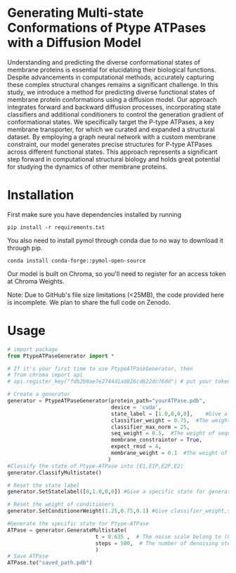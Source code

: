 # Generating Multi-state Conformations of Ptype ATPases with a Diffusion Model

Understanding and predicting the diverse conformational states of membrane proteins is essential for elucidating their biological functions. Despite advancements in computational methods, accurately capturing these complex structural changes remains a significant challenge. 
In this study, we introduce a method for predicting diverse functional states of membrane protein conformations using a diffusion model. Our approach integrates forward and backward diffusion processes, incorporating state classifiers and additional conditioners to control the generation gradient of conformational states. We specifically target the P-type ATPases, a key membrane transporter, for which we curated and expanded a structural dataset. By employing a graph neural network with a custom membrane constraint, our model generates precise structures for P-type ATPases across different functional states. 
This approach represents a significant step forward in computational structural biology and holds great potential for studying the dynamics of other membrane proteins.

# Installation

First make sure you have dependencies installed by running 

```
pip install -r requirements.txt
```
You also need to install pymol through conda due to no way to download it through pip.
```
conda install conda-forge::pymol-open-source
```

Our model is built on Chroma, so you'll need to register for an access token at Chroma Weights.

Note: Due to GitHub's file size limitations (<25MB), the code provided here is incomplete. We plan to share the full code on Zenodo.
# Usage

~~~python
# import package
from PtypeATPaseGenerator import *

# If it's your first time to use PtypeATPaseGenerator, then
# from chroma import api
# api.register_key("fdb2b9ae7e2744d1ad826cd622dc76dd") # put your token here

# Create a generator
generator = PtypeATPaseGenerator(protein_path="yourATPase.pdb",
                                 device = 'cuda',
                                 state_label = [1.0,0,0,0],    #Give a specific state for generation,  [E1,E1P,E2P,E2]
                                 classifier_weight = 0.75,  #The weight of classifier conditioner
                                 classifier_max_norm = 25,
                                 seq_weight = 0.5,  #The weight of sequence conditioner
                                 membrane_constraintor = True,
                                 expect_rmsd = 4,
                                 membrane_weight = 0.1  #The weight of sequence conditioner, recommended less than 0.25
                                )
#Classify the state of Ptype-ATPase into [E1,E1P,E2P,E2]
generator.ClassifyMultistate()

# Reset the state label    
generator.SetStatelabel([0,1.0,0,0]) #Give a specific state for generation,  [E1,E1P,E2P,E2]

# Reset the weight of conditioners
generator.SetConditionerWeight(1.25,0.75,0.1) #Give classifier_weight,seq_weight,membrane_weight respectively

#Generate the specific state for Ptype-ATPase
ATPase = generator.GenerateMultistate(
                            t = 0.635 ,  # The noise scale belong to (0,1)
                            steps = 500,  # The number of denoising step
                            )
# Save ATPase
ATPase.to("saved_path.pdb")
~~~

